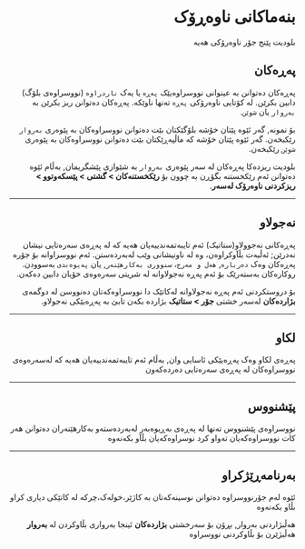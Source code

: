 <div dir="rtl">

# بنەماکانی ناوەڕۆک
<!-- position: 1 -->

بلودیت پێنج جۆر ناوەرۆکی هەیە

<h2 id="pages">پەڕەکان</h2>

پەڕەکان دەتوانن بە عینوانی نووسراوەیێک  `پەڕە`  یا یەک  `ناردراوە`  (نووسراوەی بلۆگ) دابین بکرێن. لە کۆتایی ناوەرۆکی  `پەڕە`  تەنها ناوێکە. پەڕەکان دەتوانن ریز بکرێن بە  `بەروار`  یان  `شوێن`.

بۆ نمونە, گەر ئێوە پێتان خۆشە بلۆگێکتان بێت دەتوانن نووسراوەکان بە پێوەری `بەروار` رێکبخەن. گەر ئێوە پێتان خۆشە کە ماڵپەڕێکتان بێت دەتوانن نووسراوەکان بە پێوەری `شوێن` رێکبخەن.

بلودیت ریزدەکا پەڕەکان لە سەر پێوەری `بەروار` بە شێوازی پێشگریمان, بەڵام ئێوە دەتوانن ئەم رێکخستنە بگۆڕن بە چوون بۆ **رێکخستنەکان > گشتی > پێسکەوتوو > ریزکردنی ناوەرۆک لەسەر**.


---

<h2 id="static">نەجولاو</h2>

پەڕەکانی نەجوولاو(ستاتیک) ئەم تایبەتمەندییەیان هەیە کە لە پەڕەی سەرەتایی نیشان نەدرێن; ئەڵبەت بڵآوکراوەن، وە لە ناونیشانی وێب لەبەردەستن. ئەم نووسراوانە بۆ جۆرە پەڕەکان وەک `دەربارە`, `هەل و مەرج`، `سنووری بەکارهێنەر`, یان `پەیوەندی` بەسوودن. روکارەکان بەستەرێک بۆ ئەم پەڕە نەجولاوانە لە شریتی سەرەوەی خۆیان دابین دەکەن.

بۆ دروستکردنی ئەم پەڕە نەجولاوانە لەکاتێک دا نووسراوەکەتان دەنووسن لە دوگمەی  **بژاردەکان** لەسەر خشتی  **جۆر > ستاتیک** بژاردە بکەن تابێ بە پەڕەیێکی نەجولاو.


---

<h2 id="sticky">لکاو</h2>

پەڕەی لکاو وەک پەڕەیێکی ئاسایی وان, بەڵام ئەم تایبەتمەندییەیان هەیە کە لەسەرەوەی نووسراوەکان لە پەڕەی سەرەتایی دەردەکەون

---

<h2 id="draft">پێشنووس</h2>

نووسراوەی پێشنووس تەنها لە پەڕەی بەڕیوەبەر لەبەردەستەو بەکارهێنەران دەتوانن هەر کات نووسراوەکەیان تەواو کرد نوسراوەکەیان بڵآو بکەنەوە

---

<h2 id="scheduled">بەرنامەڕێژکراو</h2>

ئێوە لەم جۆرنووسراوە دەتوانن نوسینەکەتان بە کاژێر،خولەک،چرکە لە کاتێکی دیاری کراو بڵاو بکەنەوە

هەڵبژاردنی بەروار, بڕۆن بۆ سەرخشتی **بژاردەکان** ئینجا بەرواری بڵاوکردن لە  **بەروار** هەڵبژێرن بۆ بڵاوکردنی نووسراوە

</div>
